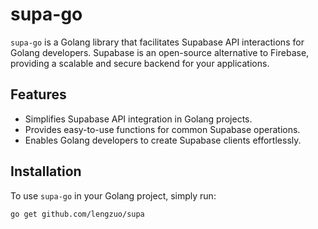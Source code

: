 # supa-go

`supa-go` is a Golang library that facilitates Supabase API interactions for Golang developers. Supabase is an open-source alternative to Firebase, providing a scalable and secure backend for your applications.

## Features

- Simplifies Supabase API integration in Golang projects.
- Provides easy-to-use functions for common Supabase operations.
- Enables Golang developers to create Supabase clients effortlessly.

## Installation

To use `supa-go` in your Golang project, simply run:

```bash
go get github.com/lengzuo/supa